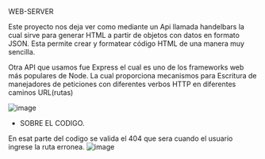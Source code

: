 
WEB-SERVER

Este proyecto nos deja ver como mediante un Api llamada handelbars la cual sirve para generar HTML a partir de objetos con datos en formato JSON. Esta permite crear y formatear código HTML de una manera muy sencilla.

Otra API que usamos fue Express el cual es uno de los frameworks web más populares de Node. La cual proporciona mecanismos para Escritura de manejadores de peticiones con diferentes verbos HTTP en diferentes caminos URL(rutas)


![image](https://user-images.githubusercontent.com/105325837/196012081-25de2548-9e4a-4b26-bf11-5260f2a363ac.png)



* SOBRE EL CODIGO.

En esat parte  del codigo se valida el 404 que sera cuando el usuario ingrese la ruta erronea.
![image](https://user-images.githubusercontent.com/105325837/196012156-ac7aee03-1d6f-41f5-8c55-7a2938b73e9e.png)

